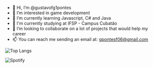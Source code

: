 - 👋 Hi, I’m @gustavofg1pontes
- 👀 I’m interested in game development
- 🌱 I’m currently learning Javascript, C# and Java
- 🏫 I'm currently studying at IFSP - Campus Cubatão
- 💞️ I’m looking to collaborate on a lot of projects that would help my career 
- 📫 You can reach me sending an email at: gpontesf06@gmail.com

         
          
         
![Top Langs](https://github-readme-stats.vercel.app/api/top-langs/?username=gustavofg1pontes&theme=dracula)


![Spotify](https://spotify-recently-played-readme.vercel.app/api?user=am8ot4ml26uuv2jc92f28fke7)

